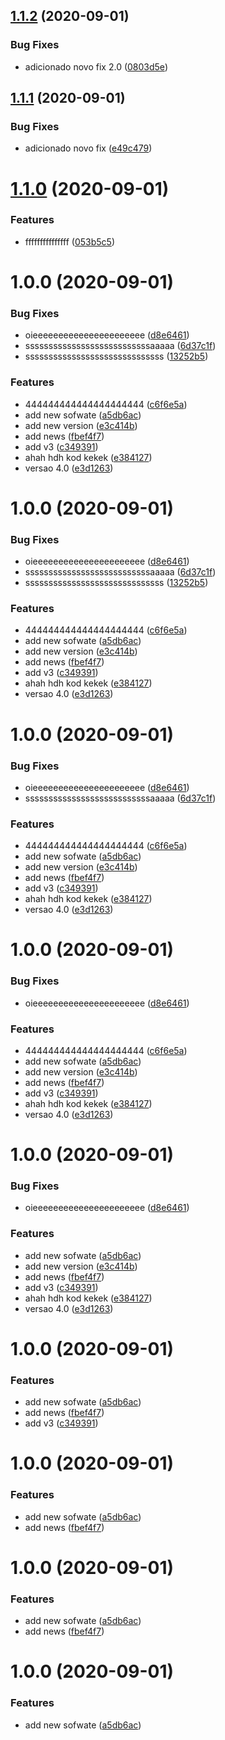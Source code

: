## [1.1.2](https://github.com/robarros/dev-git/compare/v1.1.1...v1.1.2) (2020-09-01)


### Bug Fixes

* adicionado novo fix 2.0 ([0803d5e](https://github.com/robarros/dev-git/commit/0803d5efba896295a2ba90f1045c1080036238c3))

## [1.1.1](https://github.com/robarros/dev-git/compare/v1.1.0...v1.1.1) (2020-09-01)


### Bug Fixes

* adicionado novo fix ([e49c479](https://github.com/robarros/dev-git/commit/e49c47936b2151b7dd16766dc1ff5446422d9bd9))

# [1.1.0](https://github.com/robarros/dev-git/compare/v1.0.0...v1.1.0) (2020-09-01)


### Features

* fffffffffffffff ([053b5c5](https://github.com/robarros/dev-git/commit/053b5c528110bfde12a2c72be92d9feb1c7eebc3))

# 1.0.0 (2020-09-01)


### Bug Fixes

* oieeeeeeeeeeeeeeeeeeeeee ([d8e6461](https://github.com/robarros/dev-git/commit/d8e64616cc79eff5bfcc71a227a7d8bac3dd59c3))
* sssssssssssssssssssssssssssaaaaa ([6d37c1f](https://github.com/robarros/dev-git/commit/6d37c1f37803a69c2874778ff45f41b232e37113))
* ssssssssssssssssssssssssssssss ([13252b5](https://github.com/robarros/dev-git/commit/13252b520c60ac42f2dc4a8d6e4b113ba49521dd))


### Features

* 444444444444444444444 ([c6f6e5a](https://github.com/robarros/dev-git/commit/c6f6e5ae30cac8144c9ad597064189a2d61fa8d5))
* add new sofwate ([a5db6ac](https://github.com/robarros/dev-git/commit/a5db6ac019cee839eb01c0764b536105a6ea3a93))
* add new version ([e3c414b](https://github.com/robarros/dev-git/commit/e3c414b2f223390b6ff1ecc9389280fed54894a5))
* add news ([fbef4f7](https://github.com/robarros/dev-git/commit/fbef4f7e721a53ed9a274ca183930500b0a12353))
* add v3 ([c349391](https://github.com/robarros/dev-git/commit/c349391c37de1ace29994dbcf8393ed2a9eaaf0a))
* ahah hdh kod kekek ([e384127](https://github.com/robarros/dev-git/commit/e3841274a7b655376850e33fb7dc6768ee8b2ed8))
* versao 4.0 ([e3d1263](https://github.com/robarros/dev-git/commit/e3d1263a543c26aed31a3981c768928e4c849188))

# 1.0.0 (2020-09-01)


### Bug Fixes

* oieeeeeeeeeeeeeeeeeeeeee ([d8e6461](https://github.com/robarros/dev-git/commit/d8e64616cc79eff5bfcc71a227a7d8bac3dd59c3))
* sssssssssssssssssssssssssssaaaaa ([6d37c1f](https://github.com/robarros/dev-git/commit/6d37c1f37803a69c2874778ff45f41b232e37113))
* ssssssssssssssssssssssssssssss ([13252b5](https://github.com/robarros/dev-git/commit/13252b520c60ac42f2dc4a8d6e4b113ba49521dd))


### Features

* 444444444444444444444 ([c6f6e5a](https://github.com/robarros/dev-git/commit/c6f6e5ae30cac8144c9ad597064189a2d61fa8d5))
* add new sofwate ([a5db6ac](https://github.com/robarros/dev-git/commit/a5db6ac019cee839eb01c0764b536105a6ea3a93))
* add new version ([e3c414b](https://github.com/robarros/dev-git/commit/e3c414b2f223390b6ff1ecc9389280fed54894a5))
* add news ([fbef4f7](https://github.com/robarros/dev-git/commit/fbef4f7e721a53ed9a274ca183930500b0a12353))
* add v3 ([c349391](https://github.com/robarros/dev-git/commit/c349391c37de1ace29994dbcf8393ed2a9eaaf0a))
* ahah hdh kod kekek ([e384127](https://github.com/robarros/dev-git/commit/e3841274a7b655376850e33fb7dc6768ee8b2ed8))
* versao 4.0 ([e3d1263](https://github.com/robarros/dev-git/commit/e3d1263a543c26aed31a3981c768928e4c849188))

# 1.0.0 (2020-09-01)


### Bug Fixes

* oieeeeeeeeeeeeeeeeeeeeee ([d8e6461](https://github.com/robarros/dev-git/commit/d8e64616cc79eff5bfcc71a227a7d8bac3dd59c3))
* sssssssssssssssssssssssssssaaaaa ([6d37c1f](https://github.com/robarros/dev-git/commit/6d37c1f37803a69c2874778ff45f41b232e37113))


### Features

* 444444444444444444444 ([c6f6e5a](https://github.com/robarros/dev-git/commit/c6f6e5ae30cac8144c9ad597064189a2d61fa8d5))
* add new sofwate ([a5db6ac](https://github.com/robarros/dev-git/commit/a5db6ac019cee839eb01c0764b536105a6ea3a93))
* add new version ([e3c414b](https://github.com/robarros/dev-git/commit/e3c414b2f223390b6ff1ecc9389280fed54894a5))
* add news ([fbef4f7](https://github.com/robarros/dev-git/commit/fbef4f7e721a53ed9a274ca183930500b0a12353))
* add v3 ([c349391](https://github.com/robarros/dev-git/commit/c349391c37de1ace29994dbcf8393ed2a9eaaf0a))
* ahah hdh kod kekek ([e384127](https://github.com/robarros/dev-git/commit/e3841274a7b655376850e33fb7dc6768ee8b2ed8))
* versao 4.0 ([e3d1263](https://github.com/robarros/dev-git/commit/e3d1263a543c26aed31a3981c768928e4c849188))

# 1.0.0 (2020-09-01)


### Bug Fixes

* oieeeeeeeeeeeeeeeeeeeeee ([d8e6461](https://github.com/robarros/dev-git/commit/d8e64616cc79eff5bfcc71a227a7d8bac3dd59c3))


### Features

* 444444444444444444444 ([c6f6e5a](https://github.com/robarros/dev-git/commit/c6f6e5ae30cac8144c9ad597064189a2d61fa8d5))
* add new sofwate ([a5db6ac](https://github.com/robarros/dev-git/commit/a5db6ac019cee839eb01c0764b536105a6ea3a93))
* add new version ([e3c414b](https://github.com/robarros/dev-git/commit/e3c414b2f223390b6ff1ecc9389280fed54894a5))
* add news ([fbef4f7](https://github.com/robarros/dev-git/commit/fbef4f7e721a53ed9a274ca183930500b0a12353))
* add v3 ([c349391](https://github.com/robarros/dev-git/commit/c349391c37de1ace29994dbcf8393ed2a9eaaf0a))
* ahah hdh kod kekek ([e384127](https://github.com/robarros/dev-git/commit/e3841274a7b655376850e33fb7dc6768ee8b2ed8))
* versao 4.0 ([e3d1263](https://github.com/robarros/dev-git/commit/e3d1263a543c26aed31a3981c768928e4c849188))

# 1.0.0 (2020-09-01)


### Bug Fixes

* oieeeeeeeeeeeeeeeeeeeeee ([d8e6461](https://github.com/robarros/dev-git/commit/d8e64616cc79eff5bfcc71a227a7d8bac3dd59c3))


### Features

* add new sofwate ([a5db6ac](https://github.com/robarros/dev-git/commit/a5db6ac019cee839eb01c0764b536105a6ea3a93))
* add new version ([e3c414b](https://github.com/robarros/dev-git/commit/e3c414b2f223390b6ff1ecc9389280fed54894a5))
* add news ([fbef4f7](https://github.com/robarros/dev-git/commit/fbef4f7e721a53ed9a274ca183930500b0a12353))
* add v3 ([c349391](https://github.com/robarros/dev-git/commit/c349391c37de1ace29994dbcf8393ed2a9eaaf0a))
* ahah hdh kod kekek ([e384127](https://github.com/robarros/dev-git/commit/e3841274a7b655376850e33fb7dc6768ee8b2ed8))
* versao 4.0 ([e3d1263](https://github.com/robarros/dev-git/commit/e3d1263a543c26aed31a3981c768928e4c849188))

# 1.0.0 (2020-09-01)


### Features

* add new sofwate ([a5db6ac](https://github.com/robarros/dev-git/commit/a5db6ac019cee839eb01c0764b536105a6ea3a93))
* add news ([fbef4f7](https://github.com/robarros/dev-git/commit/fbef4f7e721a53ed9a274ca183930500b0a12353))
* add v3 ([c349391](https://github.com/robarros/dev-git/commit/c349391c37de1ace29994dbcf8393ed2a9eaaf0a))

# 1.0.0 (2020-09-01)


### Features

* add new sofwate ([a5db6ac](https://github.com/robarros/dev-git/commit/a5db6ac019cee839eb01c0764b536105a6ea3a93))
* add news ([fbef4f7](https://github.com/robarros/dev-git/commit/fbef4f7e721a53ed9a274ca183930500b0a12353))

# 1.0.0 (2020-09-01)


### Features

* add new sofwate ([a5db6ac](https://github.com/robarros/dev-git/commit/a5db6ac019cee839eb01c0764b536105a6ea3a93))
* add news ([fbef4f7](https://github.com/robarros/dev-git/commit/fbef4f7e721a53ed9a274ca183930500b0a12353))

# 1.0.0 (2020-09-01)


### Features

* add new sofwate ([a5db6ac](https://github.com/robarros/dev-git/commit/a5db6ac019cee839eb01c0764b536105a6ea3a93))
